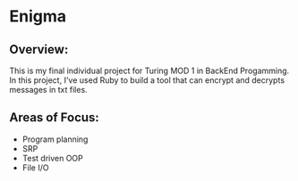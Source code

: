 # Enigma 

## Overview: 
This is my final individual project for Turing MOD 1 in BackEnd Progamming. 
In this project, I've used Ruby to build a tool that can encrypt and decrypts messages in txt files.

## Areas of Focus: 
- Program planning 
- SRP 
- Test driven OOP
- File I/O
